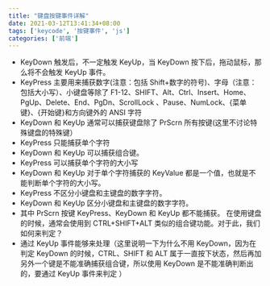 ```yaml
---
title: "键盘按键事件详解"
date: 2021-03-12T13:41:34+08:00
tags: ['keycode', '按键事件', 'js']
categories: ['前端']
---
```

- KeyDown 触发后，不一定触发 KeyUp，当 KeyDown 按下后，拖动鼠标，那么将不会触发 KeyUp 事件。
- KeyPress 主要用来捕获数字(注意：包括 Shift+数字的符号)、字母（注意：包括大小写）、小键盘等除了 F1-12、SHIFT、Alt、Ctrl、Insert、Home、PgUp、Delete、End、PgDn、ScrollLock 、Pause、NumLock、{菜单键}、{开始键}和方向键外的 ANSI 字符
- KeyDown 和 KeyUp 通常可以捕获键盘除了 PrScrn 所有按键(这里不讨论特殊键盘的特殊键）
- KeyPress 只能捕获单个字符
-  KeyDown 和 KeyUp 可以捕获组合键。
-  KeyPress 可以捕获单个字符的大小写
- KeyDown 和 KeyUp 对于单个字符捕获的 KeyValue 都是一个值，也就是不能判断单个字符的大小写。
- KeyPress 不区分小键盘和主键盘的数字字符。
- KeyDown 和 KeyUp 区分小键盘和主键盘的数字字符。
- 其中 PrScrn 按键 KeyPress、KeyDown 和 KeyUp 都不能捕获。
  在使用键盘的时候，通常会使用到 CTRL+SHIFT+ALT 类似的组合键功能。对于此，我们如何来判定？
-  通过 KeyUp 事件能够来处理（这里说明一下为什么不用 KeyDown，因为在判定 KeyDown 的时候，CTRL、SHIFT 和 ALT 属于一直按下状态，然后再加另外一个键是不能准确捕获组合键，所以使用 KeyDown 是不能准确判断出的，要通过 KeyUp 事件来判定 ）